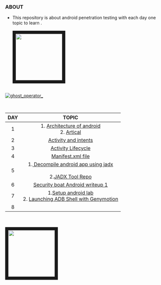 ###  ABOUT 
   + This repository is about android penetration testing with each day one topic to learn .<br><br>
   <img src="https://i.ibb.co/1MjPS8y/App-Hacking-feature.png" align="center" height="150" width="150" border="10"><br><br>
   <p align="left"> <a href="https://twitter.com/ghost_operator_" target="blank"><img src="https://img.shields.io/twitter/follow/ghost_operator_?logo=twitter&style=for-the-badge" alt="ghost_operator_" /></a> </p><br>
   
 
 | DAY               |             TOPIC                                                                                               |
 |        :------:       |        :---------------:                                                                                        |
|  1| 1.  [Architecture of android](https://youtu.be/TwXuY2w7Zv0)<br>2.  [Artical](https://www.javatpoint.com/android-software-stack) |
|2| [Activity and intents](https://www.philadelphia.edu.jo/academics/shanna/uploads/2.1%20Activities%20and%20Intents.pdf)|
|3|[Activity Lifecycle ](https://youtu.be/jUmqYE2iWiI)|
|4| [Manifest.xml file](https://docs.kony.com/konylibrary/visualizer/visualizer_user_guide/Content/AndroidManifest_File.htm)|
|5|1.[ Decompile android app using jadx](https://youtu.be/WI9dwvzNBkY)<br><br>2.[JADX Tool Repo](https://github.com/skylot/jadx)|
|6|[Security boat Android writeup 1](https://securityboat.in/getting-started-into-android-secuirty/)|
|7|1.[Setup android lab](https://youtu.be/o8cNJwpV2YQ)<br> 2. [Launching ADB Shell with Genymotion](https://youtu.be/8Ldu_pc4m54)|
|8|| 
  
  <br><br>
<img src="https://i.ibb.co/NK3bc8k/404-old-owasp.png" align="center" height="150" width="150" border="10"><br><br>











